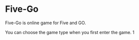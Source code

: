 # Five-Go
Five-Go is online game for Five and GO.

You can choose the game type when you first enter the game.
1

